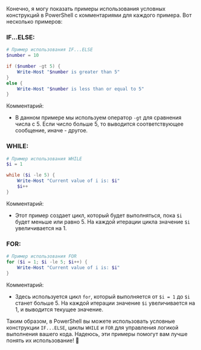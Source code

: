 Конечно, я могу показать примеры использования условных конструкций в PowerShell с комментариями для каждого примера. Вот несколько примеров:

### IF...ELSE:
```powershell
# Пример использования IF...ELSE
$number = 10

if ($number -gt 5) {
    Write-Host "$number is greater than 5"
} 
else {
    Write-Host "$number is less than or equal to 5"
}
```
Комментарий:
- В данном примере мы используем оператор `-gt` для сравнения числа с 5. Если число больше 5, то выводится соответствующее сообщение, иначе - другое.

### WHILE:
```powershell
# Пример использования WHILE
$i = 1

while ($i -le 5) {
    Write-Host "Current value of i is: $i"
    $i++
}
```
Комментарий:
- Этот пример создает цикл, который будет выполняться, пока `$i` будет меньше или равно 5. На каждой итерации цикла значение `$i` увеличивается на 1.

### FOR:
```powershell
# Пример использования FOR
for ($i = 1; $i -le 5; $i++) {
    Write-Host "Current value of i is: $i"
}
```
Комментарий:
- Здесь используется цикл `for`, который выполняется от `$i = 1` до `$i` станет больше 5. На каждой итерации значение `$i` увеличивается на 1, и выводится текущее значение.

Таким образом, в PowerShell вы можете использовать условные конструкции `IF...ELSE`, циклы `WHILE` и `FOR` для управления логикой выполнения вашего кода. Надеюсь, эти примеры помогут вам лучше понять их использование! 🚀
